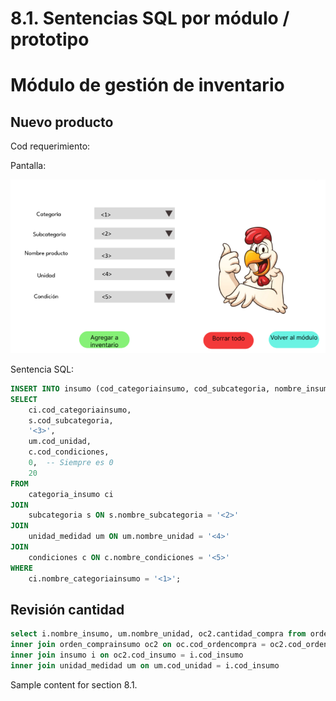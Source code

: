 # 8.1. Sentencias SQL por módulo / prototipo

# Módulo de gestión de inventario
## Nuevo producto
Cod requerimiento:

Pantalla:

![alt text](image.png)

Sentencia SQL:

```sql 
INSERT INTO insumo (cod_categoriainsumo, cod_subcategoria, nombre_insumo, cod_unidad, cod_condiciones, cantidad_total, umbral)
SELECT 
    ci.cod_categoriainsumo,
    s.cod_subcategoria,
    '<3>',
    um.cod_unidad,
    c.cod_condiciones,
    0,  -- Siempre es 0
    20
FROM 
    categoria_insumo ci
JOIN 
    subcategoria s ON s.nombre_subcategoria = '<2>'
JOIN 
    unidad_medidad um ON um.nombre_unidad = '<4>'
JOIN 
    condiciones c ON c.nombre_condiciones = '<5>'
WHERE 
    ci.nombre_categoriainsumo = '<1>';
```

## Revisión cantidad

```sql
select i.nombre_insumo, um.nombre_unidad, oc2.cantidad_compra from orden_compra oc 
inner join orden_comprainsumo oc2 on oc.cod_ordencompra = oc2.cod_ordencompra 
inner join insumo i on oc2.cod_insumo = i.cod_insumo 
inner join unidad_medidad um on um.cod_unidad = i.cod_insumo 
```

Sample content for section 8.1.